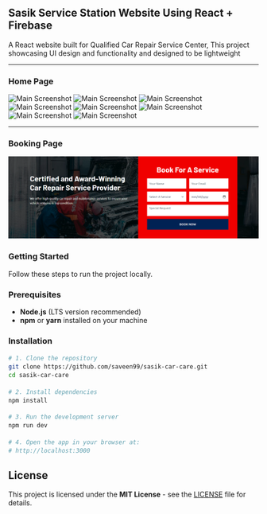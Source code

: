 



## Sasik Service Station Website Using React + Firebase

A React website built for Qualified Car Repair Service Center, This project showcasing UI design and functionality and designed to be lightweight

---

### Home Page

![Main Screenshot](.readme/1.png)
![Main Screenshot](.readme/2.png)
![Main Screenshot](.readme/3.png)
![Main Screenshot](.readme/4.png)
![Main Screenshot](.readme/5.png)
![Main Screenshot](.readme/6.png)
![Main Screenshot](.readme/7.png)
![Main Screenshot](.readme/8.png)

---

### Booking Page

![Main Screenshot](.readme/9.png)

### Getting Started

Follow these steps to run the project locally.

### Prerequisites
- **Node.js** (LTS version recommended)
- **npm** or **yarn** installed on your machine

### Installation

```bash
# 1. Clone the repository
git clone https://github.com/saveen99/sasik-car-care.git
cd sasik-car-care

# 2. Install dependencies
npm install

# 3. Run the development server
npm run dev

# 4. Open the app in your browser at:
# http://localhost:3000

```
## License

This project is licensed under the **MIT License** - see the [LICENSE](LICENSE) file for details.

